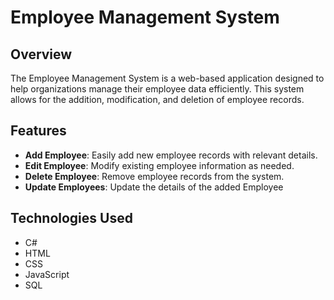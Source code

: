 # Employee Management System

## Overview

The Employee Management System is a web-based application designed to help organizations manage their employee data efficiently. This system allows for the addition, modification, and deletion of employee records.

## Features

- **Add Employee**: Easily add new employee records with relevant details.
- **Edit Employee**: Modify existing employee information as needed.
- **Delete Employee**: Remove employee records from the system.
- **Update Employees**: Update the details of the added Employee

## Technologies Used

- C#
- HTML
- CSS
- JavaScript
- SQL
